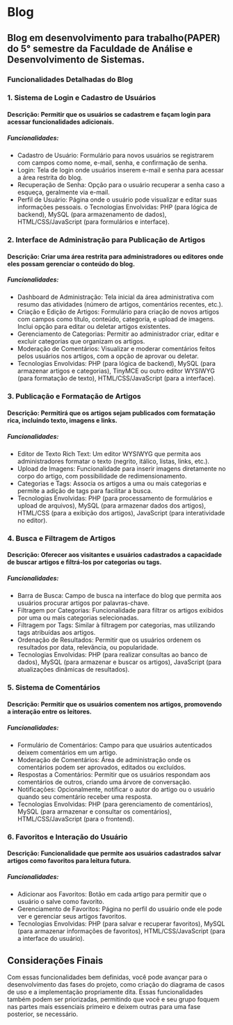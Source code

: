 # Blog

## Blog em desenvolvimento para trabalho(PAPER) do 5° semestre da Faculdade de Análise e Desenvolvimento de Sistemas.

### Funcionalidades Detalhadas do Blog

 ### 1. Sistema de Login e Cadastro de Usuários 
####  Descrição: Permitir que os usuários se cadastrem e façam login para acessar funcionalidades adicionais. 
##### Funcionalidades: 
- Cadastro de Usuário: Formulário para novos usuários se registrarem 
com campos como nome, e-mail, senha, e confirmação de senha. 
- Login: Tela de login onde usuários inserem e-mail e senha para 
acessar a área restrita do blog. 
- Recuperação de Senha: Opção para o usuário recuperar a senha 
caso a esqueça, geralmente via e-mail. 
- Perfil de Usuário: Página onde o usuário pode visualizar e editar suas 
informações pessoais. 
o Tecnologias Envolvidas: PHP (para lógica de backend), MySQL (para 
armazenamento de dados), HTML/CSS/JavaScript (para formulários e 
interface). 
### 2. Interface de Administração para Publicação de Artigos 
####  Descrição: Criar uma área restrita para administradores ou editores onde eles possam gerenciar o conteúdo do blog. 
#####  Funcionalidades: 
- Dashboard de Administração: Tela inicial da área administrativa com resumo das atividades (número de artigos, comentários recentes, etc.).
- Criação e Edição de Artigos: Formulário para criação de novos artigos 
com campos como título, conteúdo, categoria, e upload de imagens. 
Inclui opção para editar ou deletar artigos existentes. 
- Gerenciamento de Categorias: Permitir ao administrador criar, editar 
e excluir categorias que organizam os artigos. 
- Moderação de Comentários: Visualizar e moderar comentários feitos 
pelos usuários nos artigos, com a opção de aprovar ou deletar. 
- Tecnologias Envolvidas: PHP (para lógica de backend), MySQL (para 
armazenar artigos e categorias), TinyMCE ou outro editor WYSIWYG (para 
formatação de texto), HTML/CSS/JavaScript (para a interface). 
### 3. Publicação e Formatação de Artigos 
####  Descrição: Permitirá que os artigos sejam publicados com formatação rica, incluindo texto, imagens e links. 
#####  Funcionalidades: 
- Editor de Texto Rich Text: Um editor WYSIWYG que permita aos 
administradores formatar o texto (negrito, itálico, listas, links, etc.).
- Upload de Imagens: Funcionalidade para inserir imagens diretamente 
no corpo do artigo, com possibilidade de redimensionamento. 
- Categorias e Tags: Associa os artigos a uma ou mais categorias e 
permite a adição de tags para facilitar a busca. 
- Tecnologias Envolvidas: PHP (para processamento de formulários e upload 
de arquivos), MySQL (para armazenar dados dos artigos), HTML/CSS (para a 
exibição dos artigos), JavaScript (para interatividade no editor). 
### 4. Busca e Filtragem de Artigos 
####  Descrição: Oferecer aos visitantes e usuários cadastrados a capacidade de buscar artigos e filtrá-los por categorias ou tags. 
#####  Funcionalidades: 
- Barra de Busca: Campo de busca na interface do blog que permita 
aos usuários procurar artigos por palavras-chave. 
- Filtragem por Categorias: Funcionalidade para filtrar os artigos 
exibidos por uma ou mais categorias selecionadas. 
- Filtragem por Tags: Similar à filtragem por categorias, mas utilizando 
tags atribuídas aos artigos. 
- Ordenação de Resultados: Permitir que os usuários ordenem os 
resultados por data, relevância, ou popularidade. 
- Tecnologias Envolvidas: PHP (para realizar consultas ao banco de dados), 
MySQL (para armazenar e buscar os artigos), JavaScript (para atualizações 
dinâmicas de resultados). 
### 5. Sistema de Comentários 
####  Descrição: Permitir que os usuários comentem nos artigos, promovendo a interação entre os leitores.
##### Funcionalidades: 
- Formulário de Comentários: Campo para que usuários autenticados 
deixem comentários em um artigo. 
- Moderação de Comentários: Área de administração onde os 
comentários podem ser aprovados, editados ou excluídos. 
- Respostas a Comentários: Permitir que os usuários respondam aos 
comentários de outros, criando uma árvore de conversação. 
- Notificações: Opcionalmente, notificar o autor do artigo ou o usuário 
quando seu comentário receber uma resposta. 
- Tecnologias Envolvidas: PHP (para gerenciamento de comentários), MySQL 
(para armazenar e consultar os comentários), HTML/CSS/JavaScript (para o 
frontend). 
### 6. Favoritos e Interação do Usuário 
####   Descrição: Funcionalidade que permite aos usuários cadastrados salvar artigos como favoritos para leitura futura. 
##### Funcionalidades: 
- Adicionar aos Favoritos: Botão em cada artigo para permitir que o 
usuário o salve como favorito. 
- Gerenciamento de Favoritos: Página no perfil do usuário onde ele 
pode ver e gerenciar seus artigos favoritos. 
- Tecnologias Envolvidas: PHP (para salvar e recuperar favoritos), MySQL (para 
armazenar informações de favoritos), HTML/CSS/JavaScript (para a interface 
do usuário). 

## Considerações Finais 
Com essas funcionalidades bem definidas, você pode avançar para o desenvolvimento das 
fases do projeto, como criação do diagrama de casos de uso e a implementação 
propriamente dita. Essas funcionalidades também podem ser priorizadas, permitindo que 
você e seu grupo foquem nas partes mais essenciais primeiro e deixem outras para uma fase 
posterior, se necessário. 
